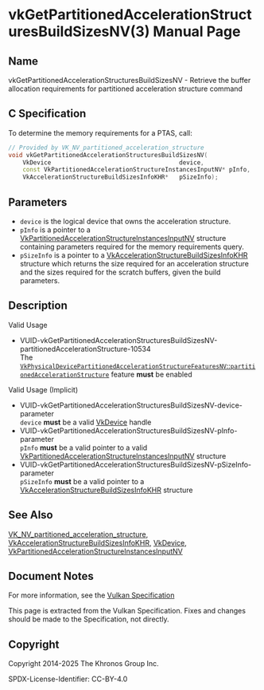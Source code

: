 # vkGetPartitionedAccelerationStructuresBuildSizesNV(3) Manual Page

## Name

vkGetPartitionedAccelerationStructuresBuildSizesNV - Retrieve the buffer allocation requirements for partitioned acceleration structure command



## [](#_c_specification)C Specification

To determine the memory requirements for a PTAS, call:

```c++
// Provided by VK_NV_partitioned_acceleration_structure
void vkGetPartitionedAccelerationStructuresBuildSizesNV(
    VkDevice                                    device,
    const VkPartitionedAccelerationStructureInstancesInputNV* pInfo,
    VkAccelerationStructureBuildSizesInfoKHR*   pSizeInfo);
```

## [](#_parameters)Parameters

- `device` is the logical device that owns the acceleration structure.
- `pInfo` is a pointer to a [VkPartitionedAccelerationStructureInstancesInputNV](https://registry.khronos.org/vulkan/specs/latest/man/html/VkPartitionedAccelerationStructureInstancesInputNV.html) structure containing parameters required for the memory requirements query.
- `pSizeInfo` is a pointer to a [VkAccelerationStructureBuildSizesInfoKHR](https://registry.khronos.org/vulkan/specs/latest/man/html/VkAccelerationStructureBuildSizesInfoKHR.html) structure which returns the size required for an acceleration structure and the sizes required for the scratch buffers, given the build parameters.

## [](#_description)Description

Valid Usage

- [](#VUID-vkGetPartitionedAccelerationStructuresBuildSizesNV-partitionedAccelerationStructure-10534)VUID-vkGetPartitionedAccelerationStructuresBuildSizesNV-partitionedAccelerationStructure-10534  
  The [`VkPhysicalDevicePartitionedAccelerationStructureFeaturesNV`::`partitionedAccelerationStructure`](https://registry.khronos.org/vulkan/specs/latest/html/vkspec.html#features-partitionedAccelerationStructure) feature **must** be enabled

Valid Usage (Implicit)

- [](#VUID-vkGetPartitionedAccelerationStructuresBuildSizesNV-device-parameter)VUID-vkGetPartitionedAccelerationStructuresBuildSizesNV-device-parameter  
  `device` **must** be a valid [VkDevice](https://registry.khronos.org/vulkan/specs/latest/man/html/VkDevice.html) handle
- [](#VUID-vkGetPartitionedAccelerationStructuresBuildSizesNV-pInfo-parameter)VUID-vkGetPartitionedAccelerationStructuresBuildSizesNV-pInfo-parameter  
  `pInfo` **must** be a valid pointer to a valid [VkPartitionedAccelerationStructureInstancesInputNV](https://registry.khronos.org/vulkan/specs/latest/man/html/VkPartitionedAccelerationStructureInstancesInputNV.html) structure
- [](#VUID-vkGetPartitionedAccelerationStructuresBuildSizesNV-pSizeInfo-parameter)VUID-vkGetPartitionedAccelerationStructuresBuildSizesNV-pSizeInfo-parameter  
  `pSizeInfo` **must** be a valid pointer to a [VkAccelerationStructureBuildSizesInfoKHR](https://registry.khronos.org/vulkan/specs/latest/man/html/VkAccelerationStructureBuildSizesInfoKHR.html) structure

## [](#_see_also)See Also

[VK\_NV\_partitioned\_acceleration\_structure](https://registry.khronos.org/vulkan/specs/latest/man/html/VK_NV_partitioned_acceleration_structure.html), [VkAccelerationStructureBuildSizesInfoKHR](https://registry.khronos.org/vulkan/specs/latest/man/html/VkAccelerationStructureBuildSizesInfoKHR.html), [VkDevice](https://registry.khronos.org/vulkan/specs/latest/man/html/VkDevice.html), [VkPartitionedAccelerationStructureInstancesInputNV](https://registry.khronos.org/vulkan/specs/latest/man/html/VkPartitionedAccelerationStructureInstancesInputNV.html)

## [](#_document_notes)Document Notes

For more information, see the [Vulkan Specification](https://registry.khronos.org/vulkan/specs/latest/html/vkspec.html#vkGetPartitionedAccelerationStructuresBuildSizesNV)

This page is extracted from the Vulkan Specification. Fixes and changes should be made to the Specification, not directly.

## [](#_copyright)Copyright

Copyright 2014-2025 The Khronos Group Inc.

SPDX-License-Identifier: CC-BY-4.0